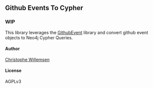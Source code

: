 ## Github Events To Cypher

### WIP

This library leverages the [GithubEvent](https://github.com/ikwattro/github-event) library and convert github event objects
to Neo4j Cypher Queries.

#### Author

[Christophe Willemsen](https://twitter.com/ikwattro) 

#### License

AGPLv3
